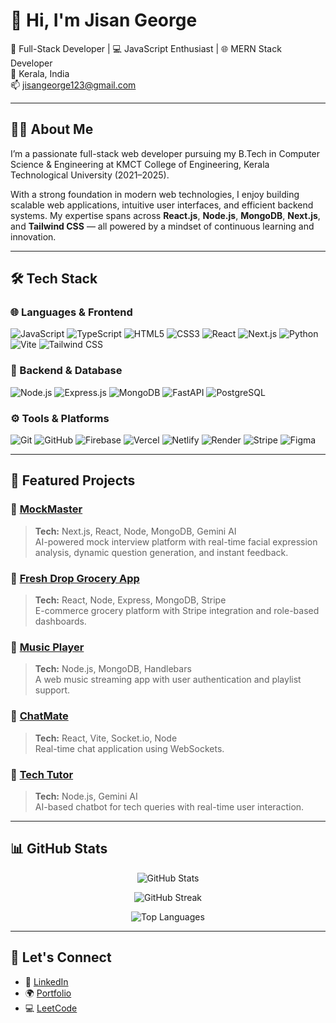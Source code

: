 # 👋 Hi, I'm Jisan George

🚀 Full-Stack Developer | 💻 JavaScript Enthusiast | 🌐 MERN Stack Developer  
📍 Kerala, India  
📫 [jisangeorge123@gmail.com](mailto:jisangeorge123@gmail.com)  

---

## 👨‍💻 About Me

I’m a passionate full-stack web developer pursuing my B.Tech in Computer Science & Engineering at KMCT College of Engineering, Kerala Technological University (2021–2025).

With a strong foundation in modern web technologies, I enjoy building scalable web applications, intuitive user interfaces, and efficient backend systems. My expertise spans across **React.js**, **Node.js**, **MongoDB**, **Next.js**, and **Tailwind CSS** — all powered by a mindset of continuous learning and innovation.

---

## 🛠️ Tech Stack

### 🌐 Languages & Frontend
![JavaScript](https://img.shields.io/badge/-JavaScript-black?style=flat-square&logo=javascript)
![TypeScript](https://img.shields.io/badge/-TypeScript-3178C6?style=flat-square&logo=typescript&logoColor=white)
![HTML5](https://img.shields.io/badge/-HTML5-E34F26?style=flat-square&logo=html5&logoColor=white)
![CSS3](https://img.shields.io/badge/-CSS3-1572B6?style=flat-square&logo=css3)
![React](https://img.shields.io/badge/-React.js-61DAFB?style=flat-square&logo=react)
![Next.js](https://img.shields.io/badge/-Next.js-000?style=flat-square&logo=next.js)
![Python](https://img.shields.io/badge/-Python-3776AB?style=flat-square&logo=python&logoColor=white)
![Vite](https://img.shields.io/badge/-Vite-646CFF?style=flat-square&logo=vite)
![Tailwind CSS](https://img.shields.io/badge/-TailwindCSS-06B6D4?style=flat-square&logo=tailwindcss)

### 🧠 Backend & Database
![Node.js](https://img.shields.io/badge/-Node.js-339933?style=flat-square&logo=node.js)
![Express.js](https://img.shields.io/badge/-Express.js-000000?style=flat-square&logo=express)
![MongoDB](https://img.shields.io/badge/-MongoDB-47A248?style=flat-square&logo=mongodb)
![FastAPI](https://img.shields.io/badge/-FastAPI-009688?style=flat-square&logo=fastapi&logoColor=white)
![PostgreSQL](https://img.shields.io/badge/-PostgreSQL-336791?style=flat-square&logo=postgresql&logoColor=white)


### ⚙️ Tools & Platforms
![Git](https://img.shields.io/badge/-Git-F05032?style=flat-square&logo=git)
![GitHub](https://img.shields.io/badge/-GitHub-181717?style=flat-square&logo=github)
![Firebase](https://img.shields.io/badge/-Firebase-FFCA28?style=flat-square&logo=firebase)
![Vercel](https://img.shields.io/badge/-Vercel-000000?style=flat-square&logo=vercel)
![Netlify](https://img.shields.io/badge/-Netlify-00C7B7?style=flat-square&logo=netlify)
![Render](https://img.shields.io/badge/-Render-46E3B7?style=flat-square&logo=render)
![Stripe](https://img.shields.io/badge/-Stripe-635BFF?style=flat-square&logo=stripe)
![Figma](https://img.shields.io/badge/-Figma-F24E1E?style=flat-square&logo=figma&logoColor=white)


---

## 🌟 Featured Projects

### 🔹 [MockMaster](https://github.com/jisangeorgekutty/Ai-Mock-Interview)
> **Tech:** Next.js, React, Node, MongoDB, Gemini AI  
AI-powered mock interview platform with real-time facial expression analysis, dynamic question generation, and instant feedback.

### 🔹 [Fresh Drop Grocery App](https://github.com/jisangeorgekutty/Grocery-Delivery-Project)
> **Tech:** React, Node, Express, MongoDB, Stripe  
E-commerce grocery platform with Stripe integration and role-based dashboards.

### 🔹 [Music Player](https://github.com/jisangeorgekutty/Music-Player)
> **Tech:** Node.js, MongoDB, Handlebars  
A web music streaming app with user authentication and playlist support.

### 🔹 [ChatMate](https://github.com/jisangeorgekutty/Chat-Application)
> **Tech:** React, Vite, Socket.io, Node  
Real-time chat application using WebSockets.

### 🔹 [Tech Tutor](https://github.com/jisangeorgekutty/MiniProject)
> **Tech:** Node.js, Gemini AI  
AI-based chatbot for tech queries with real-time user interaction.

---

## 📊 GitHub Stats

<p align="center">
  <img src="https://github-readme-stats.vercel.app/api?username=jisangeorgekutty&show_icons=true&theme=tokyonight" alt="GitHub Stats" />
</p>

<p align="center">
  <img src="https://github-readme-streak-stats.herokuapp.com?user=jisangeorgekutty&theme=tokyonight&date_format=M%20j%5B%2C%20Y%5D" alt="GitHub Streak" />
</p>

<p align="center">
  <img src="https://github-readme-stats.vercel.app/api/top-langs/?username=jisangeorgekutty&layout=compact&theme=tokyonight" alt="Top Languages" />
</p>

---

## 🔗 Let's Connect

- 💼 [LinkedIn](https://www.linkedin.com/in/jisan-george-a416a6223)
- 🌍 [Portfolio](https://portfolioapp-vert.vercel.app/)
- 💻 [LeetCode](https://leetcode.com/u/O2ETGbqAKs/)
